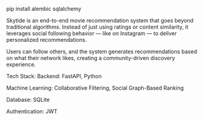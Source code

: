pip install alembic sqlalchemy

Skytide is an end-to-end movie recommendation system that goes beyond traditional algorithms. Instead of just using ratings or content similarity, it leverages social following behavior — like on Instagram — to deliver personalized recommendations.

Users can follow others, and the system generates recommendations based on what their network likes, creating a community-driven discovery experience.

Tech Stack:
Backend: FastAPI, Python

Machine Learning: Collaborative Filtering, Social Graph-Based Ranking

Database: SQLite

Authentication: JWT